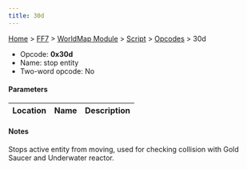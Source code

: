 ```yaml
---
title: 30d
---
```


[Home](../../../../Main%20Page.md.md) > [FF7](../../../../FF7.md) > [WorldMap Module](../../../WorldMap%20Module.md) > [Script](../../Script.md) > [Opcodes](../Opcodes.md) > 30d

-   Opcode: **0x30d**
-   Name: stop entity
-   Two-word opcode: No

#### Parameters

| Location | Name | Description |
|:--------:|:----:|:-----------:|

#### Notes

Stops active entity from moving, used for checking collision with Gold
Saucer and Underwater reactor.
